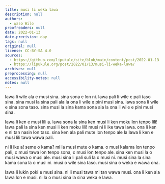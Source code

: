```yaml
---
title: musi li weka lawa
description: null
authors:
  - waso Wilo
proofreaders: null
date: 2022-01-13
date-precision: day
tags: null
original: null
license: CC-BY-SA 4.0
sources:
  - https://github.com/lipukule/site/blob/main/content/post/2022-01-13-musi-li-weka-lawa.md
  - https://lipukule.org/post/2022/01/13/musi-li-weka-lawa/
archives: null
preprocessing: null
accessibility-notes: null
notes: null
---
```


lawa li wile ala e musi sina. sina sona e lon ni. lawa pali li wile e pali taso sina. sina musi la sina pali ala la ona li wile e pini musi sina. lawa sona li wile e sina sona taso. sina musi la sina kama sona ala la ona li wile e pini musi sina.

lawa li ken e musi lili a. lawa sona la sina ken musi li ken moku lon tenpo lili! lawa pali la sina ken musi li ken moku lili! musi ni li ike tawa lawa. ona li ken e ni tan nasin lon taso. sina ken ala pali mute lon tenpo ale la lawa li ken e musi lili tawa wawa pali.

ni li ike a! seme o kama? mi la musi mute o kama. o musi kalama lon tenpo pali, o musi tawa lon tenpo sona, o musi lon tenpo ale. sina ken musi la o musi wawa o musi ale. musi sina li pali suli la o musi ni. musi sina la sina kama sona la o musi ni. musi o wile sina taso. musi sina o weka e wawa ona.

lawa li lukin poki e musi sina. ni li musi tawa mi tan wawa musi. ona li ken ala lawa lon e musi. ni la o musi sina la sina weka e lawa.
